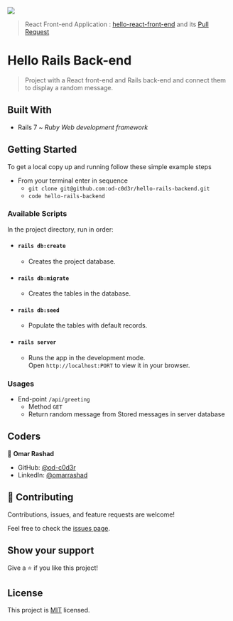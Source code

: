 ![](https://img.shields.io/badge/Microverse-blueviolet)

> React Front-end Application : [hello-react-front-end](https://github.com/od-c0d3r/hello-react-front-end/tree/frontend) and its [Pull Request](https://github.com/od-c0d3r/hello-react-front-end/pull/1)

# Hello Rails Back-end 

> Project with a React front-end and Rails back-end and connect them to display a random message.

## Built With

- Rails 7 ~ _Ruby Web development framework_

## Getting Started

To get a local copy up and running follow these simple example steps

- From your terminal enter in sequence
  - `git clone git@github.com:od-c0d3r/hello-rails-backend.git`
  - `code hello-rails-backend`

### Available Scripts

In the project directory, run in order:

- #### `rails db:create`

  - Creates the project database.

- #### `rails db:migrate`

  - Creates the tables in the database.

- #### `rails db:seed`

  - Populate the tables with default records.

- #### `rails server`

  - Runs the app in the development mode.\
Open `http://localhost:PORT` to view it in your browser.

### Usages

- End-point `/api/greeting` 
  - Method `GET`
  - Return random message from Stored messages in server database

## Coders

👤 **Omar Rashad**

- GitHub: [@od-c0d3r](https://github.com/githubhandle)
- LinkedIn: [@omarrashad](https://linkedin.com/in/omarrashad)

## 🤝 Contributing

Contributions, issues, and feature requests are welcome!

Feel free to check the [issues page](../../issues/).

## Show your support

Give a ⭐️ if you like this project!

## License

This project is [MIT](./MIT.md) licensed.
